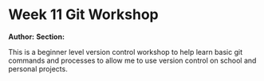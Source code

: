 # Week 11 Git Workshop
**Author:** <Jianna West>
**Section:** <Section A>

This is a beginner level version control workshop to help learn basic git commands and processes to allow me to use version control on school and personal projects.
